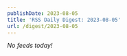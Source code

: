 ```yaml
---
publishDate: 2023-08-05
title: 'RSS Daily Digest: 2023-08-05'
url: /digest/2023-08-05
---
```


_No feeds today!_
